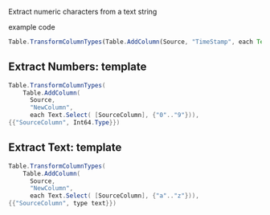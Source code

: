 Extract numeric characters from a text string

example code
```js
Table.TransformColumnTypes(Table.AddColumn(Source, "TimeStamp", each Text.Select( [Name], {"0".."9"})), {{"TimeStamp", Int64.Type}})
```

## Extract Numbers: template
```c#
Table.TransformColumnTypes(
    Table.AddColumn(
      Source,
      "NewColumn", 
      each Text.Select( [SourceColumn], {"0".."9"})),
{{"SourceColumn", Int64.Type}})
```

## Extract Text: template
```c#
Table.TransformColumnTypes(
    Table.AddColumn(
      Source,
      "NewColumn", 
      each Text.Select( [SourceColumn], {"a".."z"})),
{{"SourceColumn", type text}})
```
